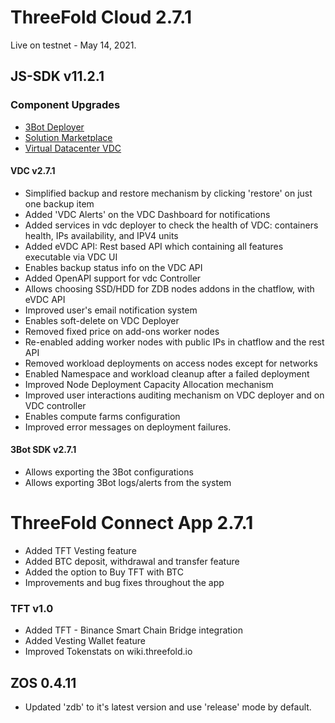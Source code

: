 
 # ThreeFold Cloud 2.7.1
 
Live on testnet - May 14, 2021.

## JS-SDK v11.2.1

### Component Upgrades
- [3Bot Deployer](https://github.com/threefoldtech/js-sdk/tree/development/jumpscale/packages/threebot_deployer)
- [Solution Marketplace](https://github.com/threefoldtech/js-sdk/tree/development/jumpscale/packages/marketplace)
- [Virtual Datacenter VDC](https://github.com/threefoldtech/js-sdk/tree/development/jumpscale/packages/vdc)

#### VDC v2.7.1
- Simplified backup and restore mechanism by clicking 'restore' on just one backup item
- Added 'VDC Alerts' on the VDC Dashboard for notifications
- Added services in vdc deployer to check the health of VDC:  containers health, IPs availability, and IPV4 units
- Added eVDC API: Rest based API which containing all features executable via VDC UI
- Enables backup status info on the VDC API
- Added OpenAPI support for vdc Controller
- Allows choosing SSD/HDD for ZDB nodes addons in the chatflow, with eVDC API
- Improved user's email notification system
- Enables soft-delete on VDC Deployer
- Removed fixed price on add-ons worker nodes
- Re-enabled adding worker nodes with public IPs in chatflow and the rest API
- Removed workload deployments on access nodes except for networks
- Enabled Namespace and workload cleanup after a failed deployment
- Improved Node Deployment Capacity Allocation mechanism
- Improved user interactions auditing mechanism on VDC deployer and on VDC controller 
- Enables compute farms configuration
- Improved error messages on deployment failures.


#### 3Bot SDK v2.7.1
- Allows exporting the 3Bot configurations 
- Allows exporting 3Bot logs/alerts from the system


# ThreeFold Connect App 2.7.1
- Added TFT Vesting feature
- Added BTC deposit, withdrawal and transfer feature
- Added the option to Buy TFT with BTC 
- Improvements and bug fixes throughout the app


### TFT v1.0
- Added TFT - Binance Smart Chain Bridge integration
- Added Vesting Wallet feature
- Improved Tokenstats on wiki.threefold.io

## ZOS 0.4.11
- Updated 'zdb' to it's latest version and use 'release' mode by default.


